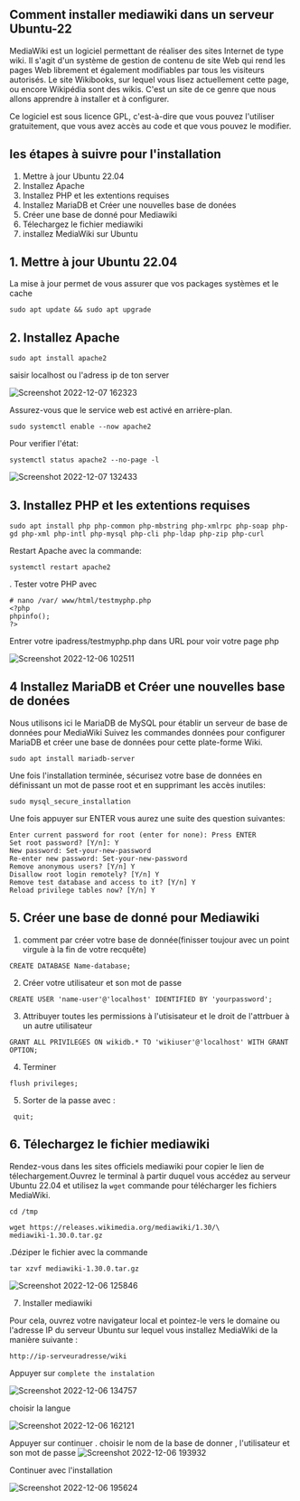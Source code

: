 ## Comment installer mediawiki dans un serveur Ubuntu-22

MediaWiki est un logiciel permettant de réaliser des sites Internet de type wiki. Il s'agit d'un système de gestion de contenu de site Web qui rend les pages Web librement et également modifiables par tous les visiteurs autorisés. Le site Wikibooks, sur lequel vous lisez actuellement cette page, ou encore Wikipédia sont des wikis. C'est un site de ce genre que nous allons apprendre à installer et à configurer.

Ce logiciel est sous licence GPL, c'est-à-dire que vous pouvez l'utiliser gratuitement, que vous avez accès au code et que vous pouvez le modifier.

## les étapes à suivre pour l'installation


1. Mettre à jour Ubuntu 22.04
2. Installez Apache
3. Installez PHP et les extentions requises
4. Installez MariaDB et Créer une nouvelles base de donées
5. Créer une base de donné pour Mediawiki
6. Télechargez le fichier mediawiki
7. installez MediaWiki sur Ubuntu

## 1.  Mettre à jour Ubuntu 22.04

La mise à jour permet de vous assurer que vos packages systèmes et le cache 

```
sudo apt update && sudo apt upgrade
```
## 2.  Installez Apache

```
sudo apt install apache2
```
saisir localhost ou l'adress ip de ton server

![Screenshot 2022-12-07 162323](https://user-images.githubusercontent.com/105461057/206299690-6f192ed7-7e3e-4e60-a701-939d7e103927.png)


Assurez-vous que le service web est activé en arrière-plan.

```
sudo systemctl enable --now apache2
```
Pour verifier l'état:

```
systemctl status apache2 --no-page -l
```

![Screenshot 2022-12-07 132433](https://user-images.githubusercontent.com/105461057/206271420-b3754ce0-bf85-4d93-85d6-0f8adb519614.png)

## 3. Installez PHP et les extentions requises

```
sudo apt install php php-common php-mbstring php-xmlrpc php-soap php-gd php-xml php-intl php-mysql php-cli php-ldap php-zip php-curl
```
Restart Apache avec la commande:
```
systemctl restart apache2
```
. Tester votre PHP avec
```
# nano /var/ www/html/testmyphp.php
<?php
phpinfo();
?>
```
Entrer votre ipadress/testmyphp.php dans URL pour voir votre page php

![Screenshot 2022-12-06 102511](https://user-images.githubusercontent.com/105461057/206275725-bcdafa5d-1b4a-46ec-916e-86a49349f914.png)


## 4 Installez MariaDB et Créer une nouvelles base de donées

Nous utilisons ici le MariaDB de MySQL pour établir un serveur de base de données pour MediaWiki
Suivez les commandes données pour configurer MariaDB et créer une base de données pour cette plate-forme Wiki.

```
sudo apt install mariadb-server
```
Une fois l'installation terminée, sécurisez votre base de données en définissant un mot de passe root et en supprimant les accès inutiles:
```
sudo mysql_secure_installation
```
Une fois appuyer sur ENTER vous aurez une suite des question suivantes:

```
Enter current password for root (enter for none): Press ENTER
Set root password? [Y/n]: Y
New password: Set-your-new-password
Re-enter new password: Set-your-new-password
Remove anonymous users? [Y/n] Y
Disallow root login remotely? [Y/n] Y
Remove test database and access to it? [Y/n] Y
Reload privilege tables now? [Y/n] Y
```
## 5. Créer une base de donné pour Mediawiki

1. comment par créer votre base de donnée(finisser toujour avec un point virgule à la fin de votre recquête)
```
CREATE DATABASE Name-database;
```
2. Créer votre utilisateur et son mot de passe
```
CREATE USER 'name-user'@'localhost' IDENTIFIED BY 'yourpassword';
```
3. Attribuyer toutes les permissions à l'utisisateur et le droit de l'attrbuer à un autre utilisateur
```
GRANT ALL PRIVILEGES ON wikidb.* TO 'wikiuser'@'localhost' WITH GRANT OPTION;
```
4. Terminer
```
flush privileges;
```
5. Sorter de la passe avec :
 ```
  quit;
 ```
## 6. Télechargez le fichier mediawiki

Rendez-vous dans les sites officiels mediawiki pour copier le lien de télechargement.Ouvrez le terminal  à partir duquel vous accédez au serveur Ubuntu 22.04 et utilisez la ```wget``` commande pour télécharger les fichiers MediaWiki.

```
cd /tmp
```

```
wget https://releases.wikimedia.org/mediawiki/1.30/\
mediawiki-1.30.0.tar.gz
```

.Déziper le fichier avec la commande
```
tar xzvf mediawiki-1.30.0.tar.gz
```

![Screenshot 2022-12-06 125846](https://user-images.githubusercontent.com/105461057/206285620-359b088b-403b-4f78-bf48-262df409172d.png)

7. Installer mediawiki

Pour cela, ouvrez votre navigateur local et pointez-le vers le domaine ou l'adresse IP du serveur Ubuntu sur lequel vous installez MediaWiki de la manière suivante :

```
http://ip-serveuradresse/wiki
```

Appuyer sur ```complete the instalation```

![Screenshot 2022-12-06 134757](https://user-images.githubusercontent.com/105461057/206286182-3eabd229-fc0a-4db9-ae6b-eec7e482f644.png)

choisir la langue 

![Screenshot 2022-12-06 162121](https://user-images.githubusercontent.com/105461057/206286615-ba3cb07b-5ab9-41a3-a522-6284c170ee5d.png)

Appuyer sur continuer . choisir le nom de la base de donner , l'utilisateur et son mot de passe
![Screenshot 2022-12-06 193932](https://user-images.githubusercontent.com/105461057/206287558-bd74fff6-6d02-4d26-8d27-dc64f439deeb.png)

Continuer avec l'installation

![Screenshot 2022-12-06 195624](https://user-images.githubusercontent.com/105461057/206287234-f115ee8f-67b8-49f4-a6ed-3e4e50cd2c81.png)



